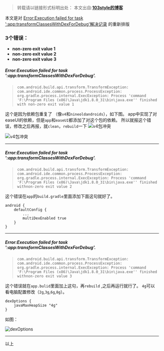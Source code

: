 >转载请以链接形式标明出处： 
本文出自:[**103style的博客**](http://blog.csdn.net/lxk_1993) 

本文是对 [Error:Execution failed for task ':app:transformClassesWithDexForDebug'解决记录](https://blog.csdn.net/lxk_1993/article/details/50511172) 的重新排版


### 3个错误：
* **non-zero exit value 1**
* **non-zero exit value 2**
* **non-zero exit value 3**



##### Error:Execution failed for task ':app:transformClassesWithDexForDebug'.

> `com.android.build.api.transform.TransformException: com.android.ide.common.process.ProcessException: org.gradle.process.internal.ExecException: Process 'command 'F:\Program Files (x86)\Java\jdk1.8.0_31\bin\java.exe'' finished with non-zero exit value 1`

这个是因为依赖包重复了 （像`v4`和`nineoldandroids`），如下图。
app中实现了对easeUI的依赖，但是`app`和`easeUI`都添加了对这个包的依赖。
所以就报这个错误，修改之后再报，就`clean`，`rebuild`一下
![v4包冲突](https://upload-images.jianshu.io/upload_images/1709375-8ba23e83452689fc?imageMogr2/auto-orient/strip%7CimageView2/2/w/1240)

![v4包冲突](https://upload-images.jianshu.io/upload_images/1709375-5c210db43e96f40a?imageMogr2/auto-orient/strip%7CimageView2/2/w/1240)

---

##### Error:Execution failed for task ':app:transformClassesWithDexForDebug'.
> `com.android.build.api.transform.TransformException: com.android.ide.common.process.ProcessException: org.gradle.process.internal.ExecException: Process 'command 'F:\Program Files (x86)\Java\jdk1.8.0_31\bin\java.exe'' finished withnon-zero exit value 2`



这个错误在`app`的`build.gradle`里面添加下面这句就好了。


```
android { 
	defaultConfig { 
		... 
		multiDexEnabled true  
	} 
}
```

---

##### Error:Execution failed for task ':app:transformClassesWithDexForDebug'.
> `com.android.build.api.transform.TransformException: com.android.ide.common.process.ProcessException: org.gradle.process.internal.ExecException: Process 'command 'F:\Program Files (x86)\Java\jdk1.8.0_31\bin\java.exe'' finished withnon-zero exit value 3`



这个错误就在`app.bulid`里面加上这句，再`rebuild` ,之后再运行就行了。
`4g`可以看电脑配置修改（`2g`,`3g`,`6g`,`8g`）。

```
dexOptions {
    javaMaxHeapSize "4g"
}
```
如图：

![dexOptions ](https://upload-images.jianshu.io/upload_images/1709375-7e66d0cd2db71f75?imageMogr2/auto-orient/strip%7CimageView2/2/w/1240)

---

以上





